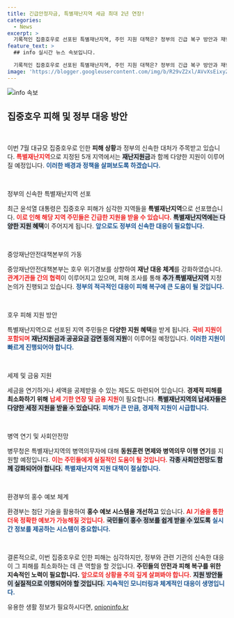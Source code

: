 ```yaml
---
title: 긴급안정자금, 특별재난지역 세금 최대 2년 연장!
categories:
  - News
excerpt: >
  기록적인 집중호우로 선포된 특별재난지역, 주민 지원 대책은? 정부의 긴급 복구 방안과 재난 지원금을 통해 피해 주민의 재정 부담을 경감하고, 호우 피해 회복을 위한 다각적 지원이 펼쳐집니다!
feature_text: >
  ## info 실시간 뉴스 속보입니다.

  기록적인 집중호우로 선포된 특별재난지역, 주민 지원 대책은? 정부의 긴급 복구 방안과 재난 지원금을 통해 피해 주민의 재정 부담을 경감하고, 호우 피해 회복을 위한 다각적 지원이 펼쳐집니다!
image: 'https://blogger.googleusercontent.com/img/b/R29vZ2xl/AVvXsEixyZcFfHzMRdzZMjFBmAUKJYCLCGyLL1o632UiGVXcaFdKo_bkvkuCioo0uUKlGfBVcT3P84aROyZIXSBEx3Aw5nCQ3pTgDom1WDC4m8eifvWiAmWEEVb4x6G_l8C0QH225ldMjyaFvpxGEBGNO37VmDTDMHGhJPq73UglMfDca1-0aw/s1600/blogspot.png'
---
```


<p><img src="https://blogger.googleusercontent.com/img/b/R29vZ2xl/AVvXsEixyZcFfHzMRdzZMjFBmAUKJYCLCGyLL1o632UiGVXcaFdKo_bkvkuCioo0uUKlGfBVcT3P84aROyZIXSBEx3Aw5nCQ3pTgDom1WDC4m8eifvWiAmWEEVb4x6G_l8C0QH225ldMjyaFvpxGEBGNO37VmDTDMHGhJPq73UglMfDca1-0aw/s1600/blogspot.png" alt="info 속보" /></p>

<h2 data-ke-size="size26">집중호우 피해 및 정부 대응 방안</h2>

<p data-ke-size="size16">&nbsp;</p>

<p>이번 7월 대규모 집중호우로 인한 <b>피해 상황</b>과 정부의 신속한 대처가 주목받고 있습니다. <b><span style="color: #ee2323;">특별재난지역</span></b>으로 지정된 5개 지역에서는 <b><span style="background-color: #21538527;">재난지원금</span></b>과 함께 다양한 지원이 이루어질 예정입니다. <b><span style="color: #1a5490;">이러한 배경과 정책을 살펴보도록 하겠습니다.</span></b></p>

<p data-ke-size="size16">&nbsp;</p>

<p>정부의 신속한 특별재난지역 선포</p>

<p>최근 윤석열 대통령은 집중호우 피해가 심각한 지역들을 <b>특별재난지역</b>으로 선포했습니다. <b><span style="color: #ee2323;">이로 인해 해당 지역 주민들은 긴급한 지원을 받을 수 있습니다.</span></b> <b><span style="background-color: #21538527;">특별재난지역에는 다양한 지원 혜택</span></b>이 주어지게 됩니다. <b><span style="color: #1a5490;">앞으로도 정부의 신속한 대응이 필요합니다.</span></b></p>

<p data-ke-size="size16">&nbsp;</p>

<p>중앙재난안전대책본부의 가동</p>

<p>중앙재난안전대책본부는 호우 위기경보를 상향하여 <b>재난 대응 체계</b>를 강화하였습니다. <b><span style="color: #ee2323;">관계기관들 간의 협력</span></b>이 이루어지고 있으며, 피해 조사를 통해 <b><span style="background-color: #21538527;">추가 특별재난지역</span></b> 지정 논의가 진행되고 있습니다. <b><span style="color: #1a5490;">정부의 적극적인 대응이 피해 복구에 큰 도움이 될 것입니다.</span></b></p>

<p data-ke-size="size16">&nbsp;</p>

<p>호우 피해 지원 방안</p>

<p>특별재난지역으로 선포된 지역 주민들은 <b>다양한 지원 혜택</b>을 받게 됩니다. <b><span style="color: #ee2323;">국비 지원이 포함되며</span></b> <b><span style="background-color: #21538527;">재난지원금과 공공요금 감면 등의 지원</span></b>이 이루어질 예정입니다. <b><span style="color: #1a5490;">이러한 지원이 빠르게 진행되어야 합니다.</span></b></p>

<p data-ke-size="size16">&nbsp;</p>

<p>세제 및 금융 지원</p>

<p>세금을 연기하거나 세액을 공제받을 수 있는 제도도 마련되어 있습니다. <b>경제적 피해를 최소화하기 위해</b> <b><span style="color: #ee2323;">납세 기한 연장 및 금융 지원</span></b>이 필요합니다. <b><span style="background-color: #21538527;">특별재난지역의 납세자들은 다양한 세정 지원을 받을 수 있습니다.</span></b> <b><span style="color: #1a5490;">피해가 큰 만큼, 경제적 지원이 시급합니다.</span></b></p>

<p data-ke-size="size16">&nbsp;</p>

<p>병역 연기 및 사회안전망</p>

<p>병무청은 특별재난지역의 병역의무자에 대해 <b>동원훈련 면제와 병역의무 이행 연기</b>를 지원할 예정입니다. <b><span style="color: #ee2323;">이는 주민들에게 실질적인 도움이 될 것입니다.</span></b> <b><span style="background-color: #21538527;">각종 사회안전망도 함께 강화되어야 합니다.</span></b> <b><span style="color: #1a5490;">특별재난지역 지원 대책이 절실합니다.</span></b></p>

<p data-ke-size="size16">&nbsp;</p>

<p>환경부의 홍수 예보 체계</p>

<p>환경부는 첨단 기술을 활용하여 <b>홍수 예보 시스템을 개선하고</b> 있습니다. <b><span style="color: #ee2323;">AI 기술을 통한 더욱 정확한 예보가 가능해질 것입니다.</span></b> <b><span style="background-color: #21538527;">국민들이 홍수 정보를 쉽게 받을 수 있도록</span></b> <b><span style="color: #1a5490;">실시간 정보를 제공하는 시스템이 중요합니다.</span></b></p>

<p data-ke-size="size16">&nbsp;</p>

<p>결론적으로, 이번 집중호우로 인한 피해는 심각하지만, 정부와 관련 기관의 신속한 대응이 그 피해를 최소화하는 데 큰 역할을 할 것입니다. <b>주민들의 안전과 피해 복구를 위한 지속적인 노력이 필요합니다.</b> <b><span style="color: #ee2323;">앞으로의 상황을 주의 깊게 살펴봐야 합니다.</span></b> <b><span style="background-color: #21538527;">지원 방안들이 실질적으로 이행되어야 할 것입니다.</span></b> <b><span style="color: #1a5490;">지속적인 모니터링과 체계적인 대응이 생명입니다.</span></b></p>
유용한 생활 정보가 필요하시다면, <a href="https://onioninfo.kr" rel="dofollow">onioninfo.kr</a>


